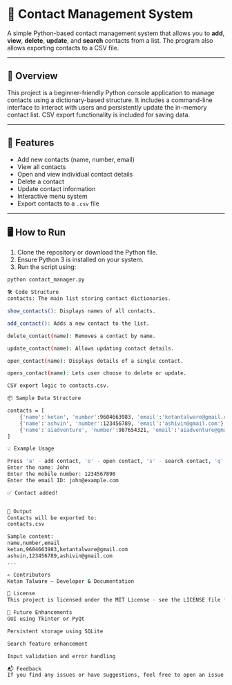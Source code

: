 # 📇 Contact Management System

A simple Python-based contact management system that allows you to **add**, **view**, **delete**, **update**, and **search** contacts from a list. The program also allows exporting contacts to a CSV file.

---

## 📌 Overview

This project is a beginner-friendly Python console application to manage contacts using a dictionary-based structure. It includes a command-line interface to interact with users and persistently update the in-memory contact list. CSV export functionality is included for saving data.

---

## 🎯 Features

- Add new contacts (name, number, email)
- View all contacts
- Open and view individual contact details
- Delete a contact
- Update contact information
- Interactive menu system
- Export contacts to a `.csv` file

---

## 🖥️ How to Run

1. Clone the repository or download the Python file.
2. Ensure Python 3 is installed on your system.
3. Run the script using:

```bash
python contact_manager.py

🛠️ Code Structure
contacts: The main list storing contact dictionaries.

show_contacts(): Displays names of all contacts.

add_contact(): Adds a new contact to the list.

delete_contact(name): Removes a contact by name.

update_contact(name): Allows updating contact details.

open_contact(name): Displays details of a single contact.

opens_contact(name): Lets user choose to delete or update.

CSV export logic to contacts.csv.

📦 Sample Data Structure

contacts = [
    {'name':'ketan', 'number':9604663983, 'email':'ketantalware@gmail.com'},
    {'name':'ashvin', 'number':123456789, 'email':'ashivin@gmail.com'},
    {'name':'aiadventure', 'number':987654321, 'email':'aiadventure@gmail.com'}
]

💡 Example Usage

Press 'a' - add contact, 'o' - open contact, 's' - search contact, 'q' - quit: a
Enter the name: John
Enter the mobile number: 1234567890
Enter the email ID: john@example.com

✅ Contact added!


📁 Output
Contacts will be exported to:
contacts.csv

Sample content:
name,number,email
ketan,9604663983,ketantalware@gmail.com
ashvin,123456789,ashivin@gmail.com
...

✍️ Contributors
Ketan Talware – Developer & Documentation

📜 License
This project is licensed under the MIT License - see the LICENSE file for details.

🧠 Future Enhancements
GUI using Tkinter or PyQt

Persistent storage using SQLite

Search feature enhancement

Input validation and error handling

📬 Feedback
If you find any issues or have suggestions, feel free to open an issue or submit a pull request.
